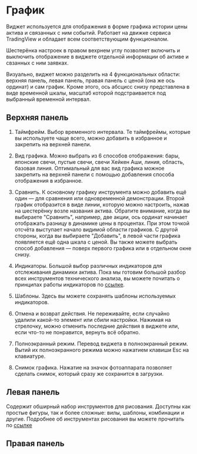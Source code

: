 # График 
Виджет используется для отображения в форме графика истории цены актива и связанных с ним событий. Работает на движке сервиса TradingView и обладает всем соответствующим функционалом. 

Шестерёнка настроек в правом вехрнем углу позволяет включить и выключить отображение в виджете отдельной информации об активе и свзанных с ним заявках.  

Визуально, виджет можно разделить на 4 функциональных области: верхняя панель, левая панель, правая панель с ценой (она же ось ординат) и сам график. Кроме этого, ось абсцисс снизу представлена в виде временной шкалы, масштаб которой подстраивается под выбранный временной интервал.  

## Верхняя панель

1. Таймфрейм. Выбор временного интервала. Те таймфреймы, которые вы используете чаще всего, можно добавить в избранное и закрепить на верхней панели.

2. Вид графика. Можно выбрать из 6 способов отображения: бары, японские свечи, пустые свечи, свечи Хейкен Аши, линия, область, базовая линия. Оптимальный для вас вид графика можное закрепить на верхней панели с помощью добавления способа отображения в избранное. 

3. Сравнить. К основному графику инструмента можно добавить ещё один — для сравнения или одновременной демонстрации. Второй график отобразится в виде линии, которую можно настроить, нажав на шестерёнку возле названия актива. Обратите внимание, когда вы выбираете "Сравнить", например, две акции, ось ординат начинает отображать разницу в динамике цены в процентах. При этом точкой отсчёта выступает начало видимой области графиков. С другой стороны, когда вы выбираете "Добавить", в левой части графика появляется ещё одна шкала с ценой. Вы также можете выбрать способ добавления — поверх первого графика или в отдельном окне снизу.    

4. Индикаторы. Большой выбор различных индикаторов для отслеживания динамики актива. Пока мы готовим большой разбор всех инструментов технического анализа, вы можете почитать о принципах работы индикаторов по [ссылке](https://ru.tradingview.com/support/folders/43000547458/). 

5. Шаблоны. Здесь вы можете сохранять шаблоны используемых индикаторов. 

6. Отмена и возврат действия. Не переживайте, если случайно удалили какой-то элемент или сбили настройки. Нажимая на стрелочку, можно отменить последние действия в виджете или, если что-то не понравится, вернуть всё обратно.  

7. Полноэкранный режим. Перевод виджета в полноэкранный режим. Вытий их полноэкранного режима можно нажатием клавиши Esc на клавиатуре. 

9. Снимок графика. Нажатие на значок фотоаппарата позволяет сделать снимок, который сразу же сохранится в загрузки.  

## Левая панель 

Содержит обширный набор инструментов для рисования. Доступны как простые фигуры, так и более сложные: вилы, шаблоны, комбинации и другие. Подробнее об инструментах рисования вы можете прочитать по [ссылке](https://ru.tradingview.com/support/folders/43000547459/) 

## Правая панель
